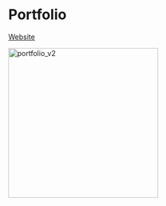 # Portfolio

[Website](https://www.karenmzhao.com)

<img width="300" alt="portfolio_v2" src="https://user-images.githubusercontent.com/22225317/80619844-3cf62f00-8a13-11ea-8c17-d9fabd36787f.jpg">